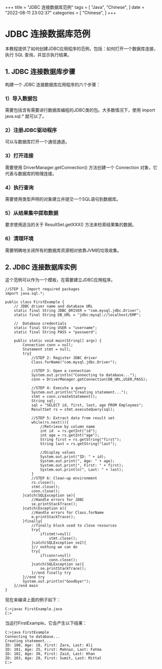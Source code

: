 +++
title = "JDBC 连接数据库范例"
tags = [
"Java",
"Chinese",
]
date = "2022-08-11 23:02:37"
categories = [
"Chinese",
]
+++
# JDBC 连接数据库范例

本教程提供了如何创建JDBC应用程序的范例，包括：如何打开一个数据库连接，执行 SQL 查询，并显示执行结果。



## 1\. JDBC 连接数据库步骤

构建一个 JDBC 连接数据库应用程序的六个步骤：

### 1）导入数据包

需要包括含有需要进行数据库编程的JDBC类的包。大多数情况下，使用 import java.sql.* 就可以了。

### 2）注册JDBC驱动程序

可以与数据库打开一个通信通道。

### 3）打开连接

需要使用 DriverManager.getConnection() 方法创建一个 Connection 对象，它代表与数据库的物理连接。

### 4）执行查询

需要使用类型声明的对象建立并提交一个SQL语句到数据库。

### 5）从结果集中提取数据

要求使用适当的关于 ResultSet.getXXX() 方法来检索结果集的数据。

### 6）清理环境

需要明确地关闭所有的数据库资源相对依靠JVM的垃圾收集。



## 2\. JDBC 连接数据库实例

这个范例可以作为一个模板，在需要建立JDBC应用程序。

    
    
    //STEP 1. Import required packages
    import java.sql.*;
    
    public class FirstExample {
        // JDBC driver name and database URL
        static final String JDBC_DRIVER = "com.mysql.jdbc.Driver";  
        static final String DB_URL = "jdbc:mysql://localhost/EMP";
    
        //  Database credentials
        static final String USER = "username";
        static final String PASS = "password";
    
        public static void main(String[] args) {
            Connection conn = null;
            Statement stmt = null;
            try{
                //STEP 2: Register JDBC driver
                Class.forName("com.mysql.jdbc.Driver");
    
                //STEP 3: Open a connection
                System.out.println("Connecting to database...");
                conn = DriverManager.getConnection(DB_URL,USER,PASS);
    
                //STEP 4: Execute a query
                System.out.println("Creating statement...");
                stmt = conn.createStatement();
                String sql;
                sql = "SELECT id, first, last, age FROM Employees";
                ResultSet rs = stmt.executeQuery(sql);
    
                //STEP 5: Extract data from result set
                while(rs.next()){
                    //Retrieve by column name
                    int id  = rs.getInt("id");
                    int age = rs.getInt("age");
                    String first = rs.getString("first");
                    String last = rs.getString("last");
    
                    //Display values
                    System.out.print("ID: " + id);
                    System.out.print(", Age: " + age);
                    System.out.print(", First: " + first);
                    System.out.println(", Last: " + last);
                }
                //STEP 6: Clean-up environment
                rs.close();
                stmt.close();
                conn.close();
            }catch(SQLException se){
                //Handle errors for JDBC
                se.printStackTrace();
            }catch(Exception e){
                //Handle errors for Class.forName
                e.printStackTrace();
            }finally{
                //finally block used to close resources
                try{
                    if(stmt!=null)
                        stmt.close();
                }catch(SQLException se2){
                }// nothing we can do
                try{
                    if(conn!=null)
                        conn.close();
                }catch(SQLException se){
                    se.printStackTrace();
                }//end finally try
            }//end try
            System.out.println("Goodbye!");
        }//end main
    }
    

现在来编译上面的例子如下：

    
    
    C:>javac FirstExample.java
    C:>
    

当运行FirstExample，它会产生以下结果：

    
    
    C:>java FirstExample
    Connecting to database...
    Creating statement...
    ID: 100, Age: 18, First: Zara, Last: Ali
    ID: 101, Age: 25, First: Mahnaz, Last: Fatma
    ID: 102, Age: 30, First: Zaid, Last: Khan
    ID: 103, Age: 28, First: Sumit, Last: Mittal
    C:>
    

